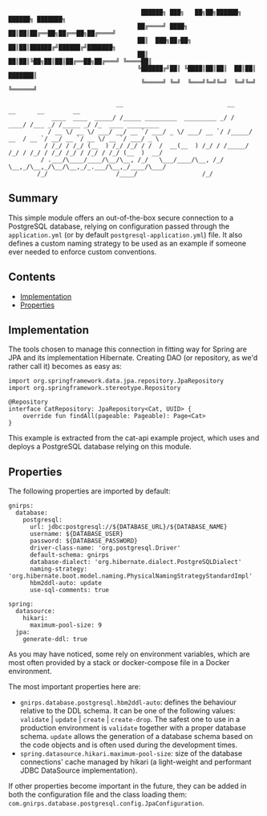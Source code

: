                                          ██████╗ ███╗   ██╗██╗██████╗ ██████╗ ███████╗
                                        ██╔════╝ ████╗  ██║██║██╔══██╗██╔══██╗██╔════╝
                                        ██║  ███╗██╔██╗ ██║██║██████╔╝██████╔╝███████╗
                                        ██║   ██║██║╚██╗██║██║██╔══██╗██╔═══╝ ╚════██║
                                        ╚██████╔╝██║ ╚████║██║██║  ██║██║     ███████║
                                         ╚═════╝ ╚═╝  ╚═══╝╚═╝╚═╝  ╚═╝╚═╝     ╚══════╝
                                                  
                                  __                             __          __      __        __                  
                ____  ____  _____/ /_____ _________  _________ _/ /     ____/ /___ _/ /_____ _/ /_  ____ _________ 
               / __ \/ __ \/ ___/ __/ __ `/ ___/ _ \/ ___/ __ `/ /_____/ __  / __ `/ __/ __ `/ __ \/ __ `/ ___/ _ \
              / /_/ / /_/ (__  ) /_/ /_/ / /  /  __(__  ) /_/ / /_____/ /_/ / /_/ / /_/ /_/ / /_/ / /_/ (__  )  __/
             / .___/\____/____/\__/\__, /_/   \___/____/\__, /_/      \__,_/\__,_/\__/\__,_/_.___/\__,_/____/\___/ 
            /_/                   /____/                  /_/                                                      
                                                                                                  
## Summary

This simple module offers an out-of-the-box secure connection to a PostgreSQL database, relying on configuration passed 
through the `application.yml` (or by default `postgresql-application.yml`) file. It also defines a custom naming 
strategy to be used as an example if someone ever needed to enforce custom conventions.

## Contents

- [Implementation](https://github.com/REDLab-Team/gnirps/tree/master/src/postgresql-database#implementation)
- [Properties](https://github.com/REDLab-Team/gnirps/tree/master/src/postgresql-database#properties)
    
## Implementation

The tools chosen to manage this connection in fitting way for Spring are JPA and its implementation Hibernate. Creating 
DAO (or repository, as we'd rather call it) becomes as easy as:
```
import org.springframework.data.jpa.repository.JpaRepository
import org.springframework.stereotype.Repository

@Repository
interface CatRepository: JpaRepository<Cat, UUID> {
    override fun findAll(pageable: Pageable): Page<Cat>
}
```

This example is extracted from the cat-api example project, which uses and deploys a PostgreSQL database relying on 
this module.

## Properties

The following properties are imported by default:

```
gnirps:
  database:
    postgresql:
      url: jdbc:postgresql://${DATABASE_URL}/${DATABASE_NAME}
      username: ${DATABASE_USER}
      password: ${DATABASE_PASSWORD}
      driver-class-name: 'org.postgresql.Driver'
      default-schema: gnirps
      database-dialect: 'org.hibernate.dialect.PostgreSQLDialect'
      naming-strategy: 'org.hibernate.boot.model.naming.PhysicalNamingStrategyStandardImpl'
      hbm2ddl-auto: update
      use-sql-comments: true

spring:
  datasource:
    hikari:
      maximum-pool-size: 9
  jpa:
    generate-ddl: true
```

As you may have noticed, some rely on environment variables, which are most often provided by a stack or docker-compose 
file in a Docker environment.

The most important properties here are:
- `gnirps.database.postgresql.hbm2ddl-auto`: defines the behaviour relative to the DDL schema. It can be one of the 
following values: `validate` | `update` | `create` | `create-drop`. The safest one to use in a production environment 
is `validate` together with a proper database schema. `update` allows the generation of a database schema based on the 
code objects and is often used during the development times.
- `spring.datasource.hikari.maximum-pool-size`: size of the database connections' cache managed by hikari (a light-weight 
and performant JDBC DataSource implementation).

If other properties become important in the future, they can be added in both the configuration file and the class 
loading them: `com.gnirps.database.postgresql.config.JpaConfiguration`.